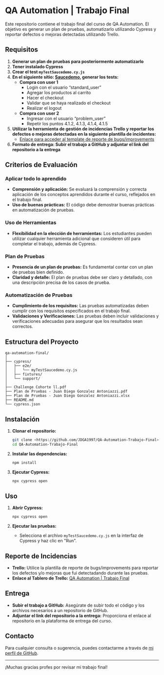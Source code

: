# QA Automation | Trabajo Final

Este repositorio contiene el trabajo final del curso de QA Automation. El objetivo es generar un plan de pruebas, automatizarlo utilizando Cypress y reportar defectos o mejoras detectadas utilizando Trello.

## Requisitos

1. **Generar un plan de pruebas para posteriormente automatizarlo**
2. **Tener instalado Cypress**
3. **Crear el test `myTestSaucedemo.cy.js`**
4. **En el siguiente sitio: [Saucedemo](https://www.saucedemo.com), generar los tests:**
    - **Compra con user 1**
        - Login con el usuario “standard_user”
        - Agregar los productos al carrito
        - Hacer el checkout
        - Validar que se haya realizado el checkout
        - Realizar el logout
    - **Compra con user 2**
        - Ingresar con el usuario “problem_user”
        - Repetir los puntos 4.1.2, 4.1.3, 4.1.4, 4.1.5
5. **Utilizar la herramienta de gestión de incidencias Trello y reportar los defectos o mejoras detectadas en la siguiente plantilla de incidentes:**
    - [Enlace para acceder al template de reporte de bugs/improvements](https://drive.google.com/file/d/1D303ARjNwdtkdxDrNf4k72jGsGVEKjoN/view?usp=drive_link)
6. **Formato de entrega: Subir el trabajo a GitHub y adjuntar el link del repositorio a la entrega**

## Criterios de Evaluación

### Aplicar todo lo aprendido
- **Comprensión y aplicación:** Se evaluará la comprensión y correcta aplicación de los conceptos aprendidos durante el curso, reflejados en el trabajo final.
- **Uso de buenas prácticas:** El código debe demostrar buenas prácticas en automatización de pruebas.

### Uso de Herramientas
- **Flexibilidad en la elección de herramientas:** Los estudiantes pueden utilizar cualquier herramienta adicional que consideren útil para completar el trabajo, además de Cypress.

### Plan de Pruebas
- **Presencia de un plan de pruebas:** Es fundamental contar con un plan de pruebas bien definido.
- **Claridad y detalle:** El plan de pruebas debe ser claro y detallado, con una descripción precisa de los casos de prueba.

### Automatización de Pruebas
- **Cumplimiento de los requisitos:** Las pruebas automatizadas deben cumplir con los requisitos especificados en el trabajo final.
- **Validaciones y Verificaciones:** Las pruebas deben incluir validaciones y verificaciones adecuadas para asegurar que los resultados sean correctos.

## Estructura del Proyecto

```
qa-automation-final/
│
├── cypress/
│   ├── e2e/
│   │   └── myTestSaucedemo.cy.js
│   ├── fixtures/
│   └── support/
│
├── Challenge Cohorte ll.pdf
├── Plan de Pruebas - Juan Diego Gonzalez Antoniazzi.pdf
├── Plan de Pruebas - Juan Diego Gonzalez Antoniazzi.xlsx
├── README.md
└── cypress.json
```

## Instalación

1. **Clonar el repositorio:**
    ```bash
    git clone <https://github.com/JDGA1997/QA-Automation-Trabajo-Final>
    cd QA-Automation-Trabajo-Final
    ```

2. **Instalar las dependencias:**
    ```bash
    npm install
    ```

3. **Ejecutar Cypress:**
    ```bash
    npx cypress open
    ```

## Uso

1. **Abrir Cypress:**
    ```bash
    npx cypress open
    ```

2. **Ejecutar las pruebas:**
    - Selecciona el archivo `myTestSaucedemo.cy.js` en la interfaz de Cypress y haz clic en "Run".

## Reporte de Incidencias

- **Trello:** Utilice la plantilla de reporte de bugs/improvements para reportar los defectos y/o mejoras que fui detectadando durante las pruebas.
- **Enlace al Tablero de Trello:** [QA Automation | Trabajo Final](https://trello.com/b/OCWOFNY5/qa-automation-trabajo-final)

## Entrega

- **Subir el trabajo a GitHub:** Asegúrate de subir todo el código y los archivos necesarios a un repositorio de GitHub.
- **Adjuntar el link del repositorio a la entrega:** Proporciona el enlace al repositorio en la plataforma de entrega del curso.

## Contacto

Para cualquier consulta o sugerencia, puedes contactarme a través de [mi perfil de GitHub](https://github.com/JDGA1997).

---

¡Muchas gracias profes por revisar mi trabajo final!